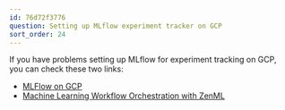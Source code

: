 ```yaml
---
id: 76d72f3776
question: Setting up MLflow experiment tracker on GCP
sort_order: 24
---
```


If you have problems setting up MLflow for experiment tracking on GCP, you can check these two links:

- [MLFlow on GCP](https://kargarisaac.github.io/blog/mlops/data%20engineering/2022/06/15/MLFlow-on-GCP.html)
- [Machine Learning Workflow Orchestration with ZenML](https://kargarisaac.github.io/blog/mlops/2022/08/26/machine-learning-workflow-orchestration-zenml.html)